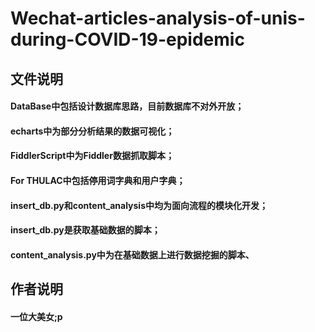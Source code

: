 # Wechat-articles-analysis-of-unis-during-COVID-19-epidemic

## 文件说明
#### DataBase中包括设计数据库思路，目前数据库不对外开放；
#### echarts中为部分分析结果的数据可视化；
#### FiddlerScript中为Fiddler数据抓取脚本；
#### For THULAC中包括停用词字典和用户字典；

#### insert_db.py和content_analysis中均为面向流程的模块化开发；
#### insert_db.py是获取基础数据的脚本；
#### content_analysis.py中为在基础数据上进行数据挖掘的脚本、

## 作者说明
#### 一位大美女;p
